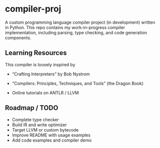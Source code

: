 # compiler-proj

A custom programming language compiler project (in development) written in Python. This repo contains my work-in-progress compiler implementation, including parsing, type checking, and code generation components. 


## Learning Resources
This compiler is loosely inspired by 
 * “Crafting Interpreters” by Bob Nystrom

 * “Compilers: Principles, Techniques, and Tools” (the Dragon Book)

 * Online tutorials on ANTLR / LLVM

## Roadmap / TODO
 * Complete type checker
 * Build IR and write optimizer
 * Target LLVM or custom bytecode
 * Improve README with usage examples
 * Add code examples and compiler demo

